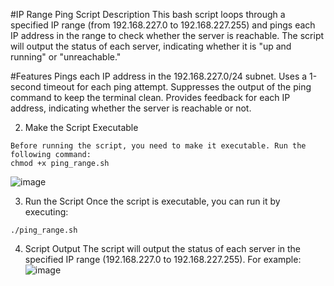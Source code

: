 #IP Range Ping Script
Description
This bash script loops through a specified IP range (from 192.168.227.0 to 192.168.227.255) and pings each IP address in the range to check whether the server is reachable. The script will output the status of each server, indicating whether it is "up and running" or "unreachable."

#Features
Pings each IP address in the 192.168.227.0/24 subnet.
Uses a 1-second timeout for each ping attempt.
Suppresses the output of the ping command to keep the terminal clean.
Provides feedback for each IP address, indicating whether the server is reachable or not.

2. Make the Script Executable
```
Before running the script, you need to make it executable. Run the following command:
chmod +x ping_range.sh
```

![image](https://github.com/user-attachments/assets/e5b3400b-036d-436b-86dc-5cb97f00fb28)


3. Run the Script
Once the script is executable, you can run it by executing:
```
./ping_range.sh
```

4. Script Output
The script will output the status of each server in the specified IP range (192.168.227.0 to 192.168.227.255). For example:
![image](https://github.com/user-attachments/assets/0689ef82-d2af-4bd3-8eda-bef2a077a80f)

